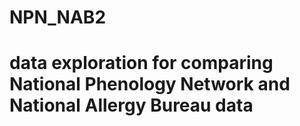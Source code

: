 # NPN_NAB2
# data exploration for comparing National Phenology Network and National Allergy Bureau data
